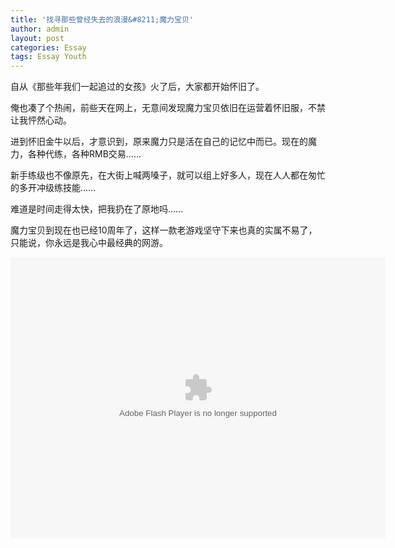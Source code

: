 ```yaml
---
title: '找寻那些曾经失去的浪漫&#8211;魔力宝贝'
author: admin
layout: post
categories: Essay
tags: Essay Youth
---
```

 

自从《那些年我们一起追过的女孩》火了后，大家都开始怀旧了。  

俺也凑了个热闹，前些天在网上，无意间发现魔力宝贝依旧在运营着怀旧服，不禁让我怦然心动。

<!-- more -->

进到怀旧金牛以后，才意识到，原来魔力只是活在自己的记忆中而已。现在的魔力，各种代练，各种RMB交易……  

新手练级也不像原先，在大街上喊两嗓子，就可以组上好多人，现在人人都在匆忙的多开冲级练技能……  

难道是时间走得太快，把我扔在了原地吗……  

魔力宝贝到现在也已经10周年了，这样一款老游戏坚守下来也真的实属不易了，只能说，你永远是我心中最经典的网游。

<embed width="600" align="middle" height="450" type="application/x-shockwave-flash" allowscriptaccess="always" quality="high" allowfullscreen="true" src="http://player.youku.com/player.php/sid/XMjkwNTk0NjYw/v.swf"></embed>

